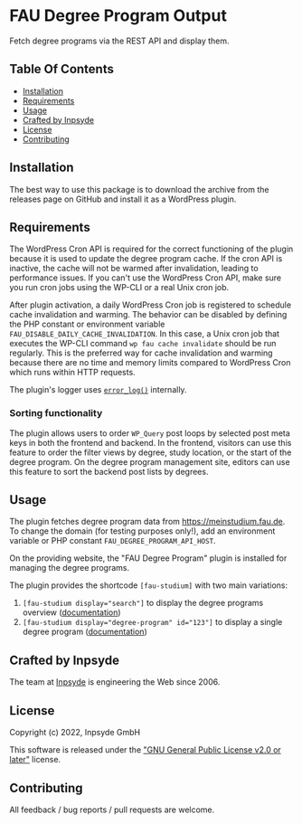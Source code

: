 # FAU Degree Program Output

Fetch degree programs via the REST API and display them.

## Table Of Contents

* [Installation](#installation)
* [Requirements](#requirements)
* [Usage](#usage)
* [Crafted by Inpsyde](#crafted-by-inpsyde)
* [License](#license)
* [Contributing](#contributing)

## Installation

The best way to use this package is to download the archive from the releases page on GitHub and
install it as a WordPress plugin.

## Requirements

The WordPress Cron API is required for the correct functioning of the plugin because it is used to
update the degree program cache. If the cron API is inactive, the cache will not be warmed after
invalidation, leading to performance issues.
If you can't use the WordPress Cron API, make sure you run cron jobs using the WP-CLI or a real Unix
cron job.

After plugin activation, a daily WordPress Cron job is registered to schedule cache invalidation and warming.
The behavior can be disabled by defining the PHP constant or environment variable `FAU_DISABLE_DAILY_CACHE_INVALIDATION`.
In this case, a Unix cron job that executes the WP-CLI command `wp fau cache invalidate` should be run regularly.
This is the preferred way for cache invalidation and warming
because there are no time and memory limits compared to WordPress Cron which runs within HTTP requests.

The plugin's logger uses [`error_log()`](https://www.php.net/manual/en/function.error-log.php) internally.

### Sorting functionality

The plugin allows users to order `WP_Query` post loops by selected post meta keys in both the frontend and backend.
In the frontend, visitors can use this feature to order the filter views by degree, study location, or the start of the degree program.
On the degree program management site, editors can use this feature to sort the backend post lists by degrees.

## Usage

The plugin fetches degree program data from https://meinstudium.fau.de. To change the domain
(for testing purposes only!), add an environment variable or PHP constant `FAU_DEGREE_PROGRAM_API_HOST`.

On the providing website, the "FAU Degree Program" plugin is installed for managing the degree programs.

The plugin provides the shortcode `[fau-studium]` with two main variations:
1. `[fau-studium display="search"]` to display
the degree programs overview ([documentation](./docs/degree_programs_search_shortcode.md))
2. `[fau-studium display="degree-program" id="123"]` to display
a single degree program ([documentation](./docs/single_degree_program_shortcode.md))


## Crafted by Inpsyde

The team at [Inpsyde](https://inpsyde.com/) is engineering the Web since 2006.

## License

Copyright (c) 2022, Inpsyde GmbH

This software is released under the ["GNU General Public License v2.0 or later"](LICENSE) license.

## Contributing

All feedback / bug reports / pull requests are welcome.
